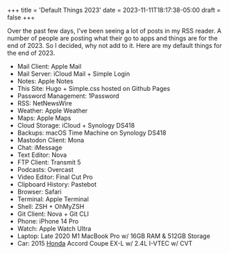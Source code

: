 +++
title = 'Default Things 2023'
date = 2023-11-11T18:17:38-05:00
draft = false
+++

Over the past few days, I've been seeing a lot of posts in my RSS reader. A number of people are posting what their go to apps and things are for the end of 2023. So I decided, why not add to it. Here are my default things for the end of 2023.

- Mail Client: Apple Mail <br>
- Mail Server: iCloud Mail + Simple Login <br>
- Notes: Apple Notes <br>
- This Site: Hugo + Simple.css hosted on Github Pages <br>
- Password Management: 1Password <br>
- RSS: NetNewsWire <br>
- Weather: Apple Weather <br>
- Maps: Apple Maps <br>
- Cloud Storage: iCloud + Synology DS418 <br>
- Backups: macOS Time Machine on Synology DS418
- Mastodon Client: Mona <br>
- Chat: iMessage <br>
- Text Editor: Nova <br>
- FTP Client: Transmit 5 <br>
- Podcasts: Overcast <br>
- Video Editor: Final Cut Pro <br>
- Clipboard History: Pastebot <br>
- Browser: Safari <br>
- Terminal: Apple Terminal <br>
- Shell: ZSH + OhMyZSH <br>
- Git Client: Nova + Git CLI <br>
- Phone: iPhone 14 Pro <br>
- Watch: Apple Watch Ultra <br>
- Laptop: Late 2020 M1 MacBook Pro w/ 16GB RAM & 512GB Storage <br>
- Car: 2015 [Honda](https://youtu.be/w9KYDQry2nQ) Accord Coupe EX-L w/ 2.4L I-VTEC w/ CVT <br>
